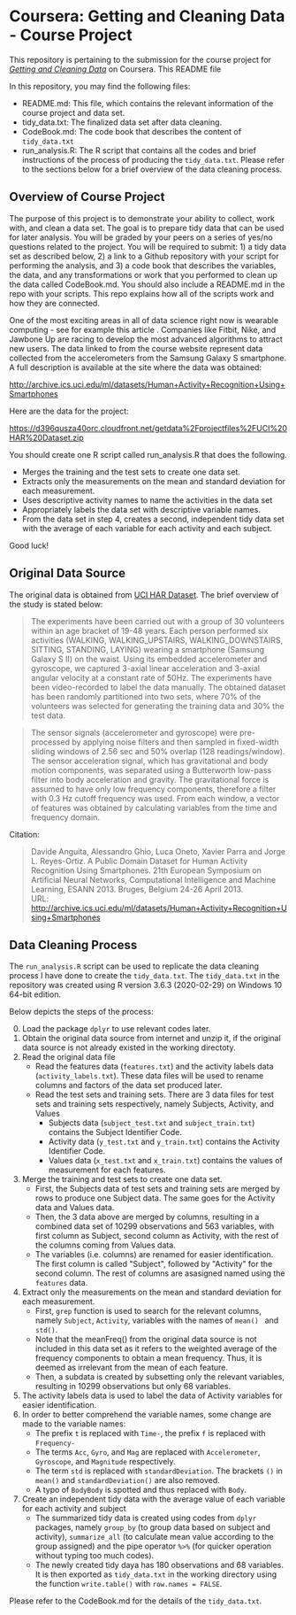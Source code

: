 # Coursera: Getting and Cleaning Data - Course Project
This repository is pertaining to the submission for the course project for [*Getting and Cleaning Data*](https://www.coursera.org/learn/data-cleaning/) on Coursera. This README file 

In this repository, you may find the following files:
* README.md: This file, which contains the relevant information of the course project and data set.
* tidy_data.txt: The finalized data set after data cleaning.
* CodeBook.md: The code book that describes the content of `tidy_data.txt`
* run_analysis.R: The R script that contains all the codes and brief instructions of the process of producing the `tidy_data.txt`. Please refer to the sections below for a brief overview of the data cleaning process.

## Overview of Course Project
The purpose of this project is to demonstrate your ability to collect, work with, and clean a data set. The goal is to prepare tidy data that can be used for later analysis. You will be graded by your peers on a series of yes/no questions related to the project. You will be required to submit: 1) a tidy data set as described below, 2) a link to a Github repository with your script for performing the analysis, and 3) a code book that describes the variables, the data, and any transformations or work that you performed to clean up the data called CodeBook.md. You should also include a README.md in the repo with your scripts. This repo explains how all of the scripts work and how they are connected.

One of the most exciting areas in all of data science right now is wearable computing - see for example this article . Companies like Fitbit, Nike, and Jawbone Up are racing to develop the most advanced algorithms to attract new users. The data linked to from the course website represent data collected from the accelerometers from the Samsung Galaxy S smartphone. A full description is available at the site where the data was obtained:

http://archive.ics.uci.edu/ml/datasets/Human+Activity+Recognition+Using+Smartphones

Here are the data for the project:

https://d396qusza40orc.cloudfront.net/getdata%2Fprojectfiles%2FUCI%20HAR%20Dataset.zip

You should create one R script called run_analysis.R that does the following.
* Merges the training and the test sets to create one data set.
* Extracts only the measurements on the mean and standard deviation for each measurement.
* Uses descriptive activity names to name the activities in the data set
* Appropriately labels the data set with descriptive variable names.
* From the data set in step 4, creates a second, independent tidy data set with the average of each variable for each activity and each subject.

Good luck!

## Original Data Source
The original data is obtained from [UCI HAR Dataset](https://d396qusza40orc.cloudfront.net/getdata%2Fprojectfiles%2FUCI%20HAR%20Dataset.zip). The brief overview of the study is stated below:
> The experiments have been carried out with a group of 30 volunteers within an age bracket of 19-48 years. Each person performed six activities (WALKING, WALKING_UPSTAIRS, WALKING_DOWNSTAIRS, SITTING, STANDING, LAYING) wearing a smartphone (Samsung Galaxy S II) on the waist. Using its embedded accelerometer and gyroscope, we captured 3-axial linear acceleration and 3-axial angular velocity at a constant rate of 50Hz. The experiments have been video-recorded to label the data manually. The obtained dataset has been randomly partitioned into two sets, where 70% of the volunteers was selected for generating the training data and 30% the test data.  

> The sensor signals (accelerometer and gyroscope) were pre-processed by applying noise filters and then sampled in fixed-width sliding windows of 2.56 sec and 50% overlap (128 readings/window). The sensor acceleration signal, which has gravitational and body motion components, was separated using a Butterworth low-pass filter into body acceleration and gravity. The gravitational force is assumed to have only low frequency components, therefore a filter with 0.3 Hz cutoff frequency was used. From each window, a vector of features was obtained by calculating variables from the time and frequency domain.

Citation:
> Davide Anguita, Alessandro Ghio, Luca Oneto, Xavier Parra and Jorge L. Reyes-Ortiz. A Public Domain Dataset for Human Activity Recognition Using Smartphones. 21th European Symposium on Artificial Neural Networks, Computational Intelligence and Machine Learning, ESANN 2013. Bruges, Belgium 24-26 April 2013.  
> URL: http://archive.ics.uci.edu/ml/datasets/Human+Activity+Recognition+Using+Smartphones

## Data Cleaning Process
The `run_analysis.R` script can be used to replicate the data cleaning process I have done to create the `tidy_data.txt`. The `tidy_data.txt` in the repository was created using R version 3.6.3 (2020-02-29) on Windows 10 64-bit edition.

Below depicts the steps of the process:

0. Load the package `dplyr` to use relevant codes later.
1. Obtain the original data source from internet and unzip it, if the original data source is not already existed in the working directoty.
2. Read the original data file
    + Read the features data (`features.txt`) and the activity labels data (`activity_labels.txt`). These data files will be used to rename columns and factors of the data set produced later.
    + Read the test sets and training sets. There are 3 data files for test sets and training sets respectively, namely Subjects, Activity, and Values
      + Subjects data (`subject_test.txt` and `subject_train.txt`) contains the Subject Identifier Code.
      + Activity data (`y_test.txt` and `y_train.txt`) contains the Activity Identifier Code.
      + Values data (`x_test.txt` and `x_train.txt`) contains the values of measurement for each features.
3. Merge the training and test sets to create one data set.
    + First, the Subjects data of test sets and training sets are merged by rows to produce one Subject data. The same goes for the Activity data and Values data.
    + Then, the 3 data above are merged by columns, resulting in a combined data set of 10299 observations and 563 variables, with first column as Subject, second column as Activity, with the rest of the columns coming from Values data.
    + The variables (i.e. columns) are renamed for easier identification. The first column is called "Subject", followed by "Activity" for the second column. The rest of columns are asasigned named using the `features` data.
 4. Extract only the measurements on the mean and standard deviation for each measurement.
    + First, `grep` function is used to search for the relevant columns, namely `Subject`, `Activity`, variables with the names of `mean() ` and `std()`.
    + Note that the meanFreq() from the original data source is not included in this data set as it refers to the weighted average of the frequency components to obtain a mean frequency. Thus, it is deemed as irrelevant from the mean of each feature.
    + Then, a subdata is created by subsetting only the relevant variables, resulting in 10299 observations but only 68 variables.
5. The activity labels data is used to label the data of Activity variables for easier identification.
6. In order to better comprehend the variable names, some change are made to the variable names:
    + The prefix `t` is replaced with `Time-`, the prefix `f` is replaced with `Frequency-`
    + The terms `Acc`, `Gyro`, and `Mag` are replaced with `Accelerometer`, `Gyroscope`, and `Magnitude` respectively.
    + The term `std` is replaced with `standardDeviation`. The brackets `()` in `mean()` and `standardDeviation()` are also removed.
    + A typo of `BodyBody` is spotted and thus replaced with `Body`.
7. Create an independent tidy data with the average value of each variable for each activity and subject
    + The summarized tidy data is created using codes from `dplyr` packages, namely `group_by` (to group data based on subject and activity), `summarize_all` (to calculate mean value according to the group assigned) and the pipe operator `%>%` (for quicker operation without typing too much codes).
    + The newly created tidy daya has 180 observations and 68 variables. It is then exported as `tidy_data.txt` in the working directory using the function `write.table()` with `row.names = FALSE`.

Please refer to the CodeBook.md for the details of the `tidy_data.txt`.

